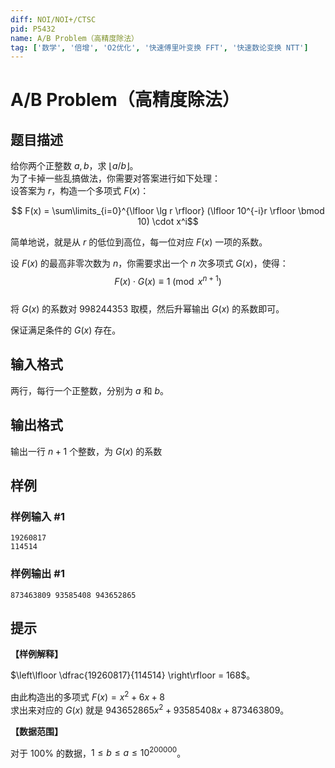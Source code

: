 ```yaml
---
diff: NOI/NOI+/CTSC
pid: P5432
name: A/B Problem（高精度除法）
tag: ['数学', '倍增', 'O2优化', '快速傅里叶变换 FFT', '快速数论变换 NTT']
---
```

# A/B Problem（高精度除法）
## 题目描述

给你两个正整数 $a,b$，求 $\lfloor a/b \rfloor$。  
为了卡掉一些乱搞做法，你需要对答案进行如下处理：  
设答案为 $r$，构造一个多项式 $F(x)$：

$$ F(x) = \sum\limits_{i=0}^{\lfloor \lg r \rfloor} (\lfloor 10^{-i}r \rfloor \bmod 10) \cdot x^i$$

简单地说，就是从 $r$ 的低位到高位，每一位对应 $F(x)$ 一项的系数。

设 $F(x)$ 的最高非零次数为 $n$，你需要求出一个 $n$ 次多项式 $G(x)$，使得：  
$$ F(x) \cdot G(x) \equiv 1 \pmod{x^{n+1}}$$   
将 $G(x)$ 的系数对 $998244353$ 取模，然后升幂输出 $G(x)$ 的系数即可。

保证满足条件的 $G(x)$ 存在。
## 输入格式

两行，每行一个正整数，分别为 $a$ 和 $b$。
## 输出格式

输出一行 $n+1$ 个整数，为 $G(x)$ 的系数
## 样例

### 样例输入 #1
```
19260817
114514
```
### 样例输出 #1
```
873463809 93585408 943652865 
```
## 提示

**【样例解释】**

$\left\lfloor \dfrac{19260817}{114514} \right\rfloor = 168$。

由此构造出的多项式 $F(x)=x^2+6x+8$  
求出来对应的 $G(x)$ 就是 $943652865x^2 + 93585408x +  873463809$。

**【数据范围】**

对于 $100 \%$ 的数据，$1\le b \le a \le 10^{200000}$。
